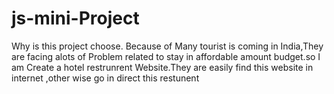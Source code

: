 # js-mini-Project
Why is this project choose.
Because of Many tourist is coming in India,They are facing alots of Problem related to stay in affordable amount budget.so I am Create a hotel restrunrent Website.They are 
easily find this website in internet ,other wise go in direct this restunent
